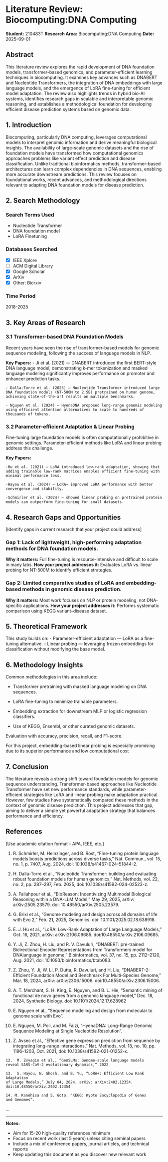 # Literature Review: Biocomputing:DNA Computing

**Student:** 210483T
**Research Area:** Biocomputing:DNA Computing
**Date:** 2025-09-01

## Abstract

This literature review explores the rapid development of DNA foundation models, transformer-based genomics, and parameter-efficient learning techniques in biocomputing. It examines key advances such as DNABERT and Nucleotide Transformers, the integration of DNA embeddings with large language models, and the emergence of LoRA fine-tuning for efficient model adaptation. The review also highlights trends in hybrid bio-AI systems, identifies research gaps in scalable and interpretable genomic reasoning, and establishes a methodological foundation for developing efficient disease prediction systems based on genomic data.

## 1. Introduction

Biocomputing, particularly DNA computing, leverages computational models to interpret genomic information and derive meaningful biological insights. The availability of large-scale genomic datasets and the rise of foundation models have transformed how computational genomics approaches problems like variant effect prediction and disease classification. Unlike traditional bioinformatics methods, transformer-based architectures can learn complex dependencies in DNA sequences, enabling more accurate downstream predictions. This review focuses on foundational works, recent advances, and methodological directions relevant to adapting DNA foundation models for disease prediction.

## 2. Search Methodology

### Search Terms Used
- Nucleotide Transformer
- DNA foundation model
- LoRA Finetuning

### Databases Searched
- [x] IEEE Xplore
- [ ] ACM Digital Library
- [x] Google Scholar
- [x] ArXiv
- [x] Other: Biorxiv

### Time Period
2018-2025

## 3. Key Areas of Research

### 3.1 Transformer-based DNA Foundation Models
Recent years have seen the rise of transformer-based models for genomic sequence modeling, following the success of language models in NLP.

**Key Papers:**
    - Ji et al. (2021) — DNABERT introduced the first BERT-style DNA language model, demonstrating k-mer tokenization and masked language modeling significantly improves performance on promoter and enhancer prediction tasks.

    - Dalla-Torre et al. (2025) — Nucleotide Transformer introduced large DNA foundation models (NT-500M to 2.5B) pretrained on human genome, achieving state-of-the-art results on multiple benchmarks.

    - Nguyen et al. (2024) — HyenaDNA proposed long-range genomic modeling using efficient attention alternatives to scale to hundreds of thousands of tokens.

### 3.2 Parameter-efficient Adaptation & Linear Probing
Fine-tuning large foundation models is often computationally prohibitive in genomic settings. Parameter-efficient methods like LoRA and linear probing address this challenge.

**Key Papers:**

    -Hu et al. (2021) — LoRA introduced low-rank adaptation, showing that adding trainable low-rank matrices enables efficient fine-tuning with minimal performance loss.

    -Hayou et al. (2024) — LoRA+ improved LoRA performance with better convergence and stability.

    -Schmirler et al. (2024) — showed linear probing on pretrained protein models can outperform fine-tuning for small datasets.

## 4. Research Gaps and Opportunities

[Identify gaps in current research that your project could address]

### Gap 1: Lack of lightweight, high-performing adaptation methods for DNA foundation models.
**Why it matters:** Full fine-tuning is resource-intensive and difficult to scale in many labs.
**How your project addresses it:** Evaluates LoRA vs. linear probing for NT-500M to identify efficient strategies.

### Gap 2: Limited comparative studies of LoRA and embedding-based methods in genomic disease prediction.
**Why it matters:** Most work focuses on NLP or protein modeling, not DNA-specific applications.
**How your project addresses it:** Performs systematic comparison using KEGG variant–disease dataset.

## 5. Theoretical Framework

This study builds on:
    - Parameter-efficient adaptation — LoRA as a fine-tuning alternative.
    - Linear probing — leveraging frozen embeddings for classification without modifying the base model.

## 6. Methodology Insights

Common methodologies in this area include:

- Transformer pretraining with masked language modeling on DNA sequences.

- LoRA fine-tuning to minimize trainable parameters.

- Embedding extraction for downstream MLP or logistic regression classifiers.

- Use of KEGG, Ensembl, or other curated genomic datasets.

Evaluation with accuracy, precision, recall, and F1-score.

For this project, embedding-based linear probing is especially promising due to its superior performance and low computational cost
## 7. Conclusion

The literature reveals a strong shift toward foundation models for genomic sequence understanding. Transformer-based approaches like Nucleotide Transformer have set new performance standards, while parameter-efficient strategies like LoRA and linear probing make adaptation practical. However, few studies have systematically compared these methods in the context of genomic disease prediction. This project addresses that gap, aiming to deliver a simple yet powerful adaptation strategy that balances performance and efficiency.

## References

[Use academic citation format - APA, IEEE, etc.]

 1. R. Schmirler, M. Heinzinger, and B. Rost, “Fine-tuning protein
    language models boosts predictions across diverse tasks,” Nat. Commun., vol.
    15,  no. 1, p. 7407, Aug. 2024, doi: 10.1038/s41467-024-51844-2.
2.  H. Dalla-Torre et al., “Nucleotide Transformer: building and
    evaluating robust foundation models for human genomics,” Nat. Methods, vol. 22,
    no. 2, pp. 287–297, Feb. 2025, doi: 10.1038/s41592-024-02523-z.
    
3. A. Fallahpour et al., “BioReason: Incentivizing Multimodal Biological
    Reasoning within a DNA-LLM Model,” May 29, 2025, arXiv:
    arXiv:2505.23579. doi: 10.48550/arXiv.2505.23579.  
4. G. Brixi et al., “Genome modeling and design across all domains
    of life with Evo 2,” Feb. 21, 2025, Genomics. doi:
    10.1101/2025.02.18.638918.
    
5. E. J. Hu et al., “LoRA: Low-Rank Adaptation of Large Language Models,” Oct. 16, 2021, arXiv: arXiv:2106.09685. doi:10.48550/arXiv.2106.09685.
    
6.  Y. Ji, Z. Zhou, H. Liu, and R. V. Davuluri, “DNABERT: pre-trained Bidirectional Encoder Representations from Transformers model for DNAlanguage in genome,” Bioinformatics, vol. 37, no. 15, pp. 2112–2120, Aug. 2021, doi: 10.1093/bioinformatics/btab083.
    
7. Z. Zhou, Y. Ji, W. Li, P. Dutta, R. Davuluri, and H. Liu, “DNABERT-2: Efficient Foundation Model and Benchmark For Multi-Species Genome,” Mar. 18, 2024, arXiv: arXiv:2306.15006. doi:10.48550/arXiv.2306.15006.

8.  A. T. Merchant, S. H. King, E. Nguyen, and B. L. Hie, “Semantic
    mining of functional de novo genes from a genomic language model,” Dec. 18, 2024, Synthetic Biology. doi: 10.1101/2024.12.17.628962
    
 9. E. Nguyen et al., “Sequence modeling and design from molecular
    to genome scale with Evo”.
    
  10. E. Nguyen, M. Poli, and M. Faizi, “HyenaDNA: Long-Range Genomic Sequence Modeling at Single Nucleotide Resolution”.
    
   11.  Z. Avsec et al., “Effective gene expression prediction from
    sequence by integrating long-range interactions,” Nat. Methods, vol. 18, no. 10,
    pp. 1196–1203, Oct. 2021, doi: 10.1038/s41592-021-01252-x.
    
    12.  M. Zvyagin et al., “GenSLMs: Genome-scale language models
    reveal SARS-CoV-2 evolutionary dynamics,” 2022
    
    13.  S. Hayou, N. Ghosh, and B. Yu, “LoRA+: Efficient Low Rank Adaptation
    of Large Models,” July 04, 2024, arXiv: arXiv:2402.12354. doi:10.48550/arXiv.2402.12354
    
    14. M. Kanehisa and S. Goto, “KEGG: Kyoto Encyclopedia of Genes
    and Genomes”.
...

---

**Notes:**
- Aim for 15-20 high-quality references minimum
- Focus on recent work (last 5 years) unless citing seminal papers
- Include a mix of conference papers, journal articles, and technical reports
- Keep updating this document as you discover new relevant work